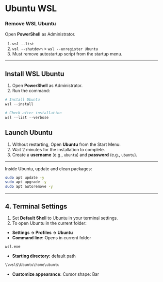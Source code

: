 # Ubuntu WSL

### Remove WSL Ubuntu

Open **PowerShell** as Administrator.
1. `wsl --list`
2. `wsl --shutdown` > `wsl --unregister Ubuntu`
3. Must remove autostartup script from the startup menu.

---

## Install WSL Ubuntu

1. Open **PowerShell** as Administrator.
2. Run the command:

```powershell
# Install Ubuntu
wsl --install

# Check after installation
wsl --list --verbose
```

## Launch Ubuntu

1. Without restarting, Open **Ubuntu** from the Start Menu.
2. Wait 2 minutes for the installation to complete.
3. Create a **username** (e.g., `ubuntu`) and **password** (e.g., `ubuntu`).

---

Inside Ubuntu, update and clean packages:

```bash
sudo apt update -y
sudo apt upgrade -y
sudo apt autoremove -y
```

---

## 4. Terminal Settings

1. Set **Default Shell** to Ubuntu in your terminal settings.
2. To open Ubuntu in the current folder:

* **Settings → Profiles → Ubuntu**
* **Command line:**  Opens in current folder
```bash
wsl.exe
```
* **Starting directory:** default path
```bash
\\wsl$\Ubuntu\home\ubuntu
```
* **Customize appearance:** Cursor shape: Bar
